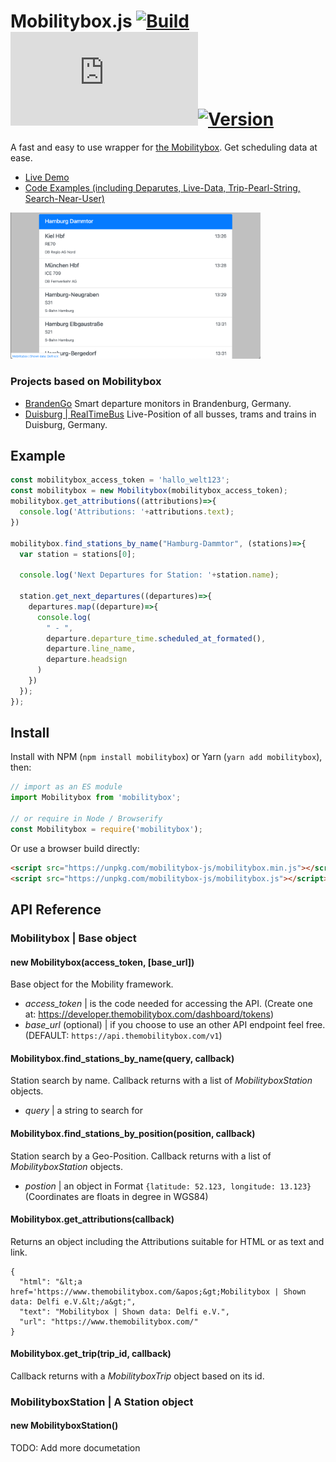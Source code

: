 # Mobilitybox.js [![Build](https://img.shields.io/circleci/build/github/themobilitybox/mobilitybox.js/main?style=for-the-badge)](https://app.circleci.com/pipelines/github/themobilitybox/mobilitybox.js)[![Coverage](https://img.shields.io/codecov/c/github/themobilitybox/mobilitybox.js?style=for-the-badge)](https://codecov.io/gh/themobilitybox/mobilitybox.js)[![Version](https://img.shields.io/npm/v/mobilitybox?style=for-the-badge)](https://www.npmjs.com/package/mobilitybox)

A fast and easy to use wrapper for [the Mobilitybox](https://themobilitybox.com/). Get scheduling data at ease.

- [Live Demo](https://developer.themobilitybox.com/examples/1/code)
- [Code Examples (including Deparutes, Live-Data, Trip-Pearl-String, Search-Near-User)](https://developer.themobilitybox.com/examples)

[<img src="example.png" alt="Mobilitybox example" width="400" />](https://developer.themobilitybox.com/examples/1/code)

### Projects based on Mobilitybox

- [BrandenGo](https://brandengo.de) Smart departure monitors in Brandenburg, Germany.
- [Duisburg | RealTimeBus](https://duisburg.vesputi.com/app) Live-Position of all busses, trams and trains in Duisburg, Germany.

## Example

```js
const mobilitybox_access_token = 'hallo_welt123';
const mobilitybox = new Mobilitybox(mobilitybox_access_token);
mobilitybox.get_attributions((attributions)=>{
  console.log('Attributions: '+attributions.text);
})

mobilitybox.find_stations_by_name("Hamburg-Dammtor", (stations)=>{
  var station = stations[0];

  console.log('Next Departures for Station: '+station.name);

  station.get_next_departures((departures)=>{
    departures.map((departure)=>{
      console.log(
        " - ",
        departure.departure_time.scheduled_at_formated(),
        departure.line_name,
        departure.headsign  
      )
    })
  });
});
```

## Install

Install with NPM (`npm install mobilitybox`) or Yarn (`yarn add mobilitybox`), then:

```js
// import as an ES module
import Mobilitybox from 'mobilitybox';

// or require in Node / Browserify
const Mobilitybox = require('mobilitybox');
```

Or use a browser build directly:

```html
<script src="https://unpkg.com/mobilitybox-js/mobilitybox.min.js"></script> <!-- minified build -->
<script src="https://unpkg.com/mobilitybox-js/mobilitybox.js"></script> <!-- dev build -->
```

## API Reference

### Mobilitybox | Base object

#### new Mobilitybox(access_token, [base_url])

Base object for the Mobility framework.
- *access_token* | is the code needed for accessing the API. (Create one at: https://developer.themobilitybox.com/dashboard/tokens)
- *base_url* (optional) | if you choose to use an other API endpoint feel free. (DEFAULT: `https://api.themobilitybox.com/v1`)

#### Mobilitybox.find_stations_by_name(query, callback)

Station search by name. Callback returns with a list of *MobilityboxStation* objects.
- *query* | a string to search for

#### Mobilitybox.find_stations_by_position(position, callback)

Station search by a Geo-Position. Callback returns with a list of *MobilityboxStation* objects.
- *postion* | an object in Format `{latitude: 52.123, longitude: 13.123}` (Coordinates are floats in degree in WGS84)

#### Mobilitybox.get_attributions(callback)
Returns an object including the Attributions suitable for HTML or as text and link.
```
{
  "html": "&lt;a href='https://www.themobilitybox.com/&apos;&gt;Mobilitybox | Shown data: Delfi e.V.&lt;/a&gt;",
  "text": "Mobilitybox | Shown data: Delfi e.V.",
  "url": "https://www.themobilitybox.com/"
}
```

#### Mobilitybox.get_trip(trip_id, callback)    
Callback returns with a *MobilityboxTrip* object based on its id.

### MobilityboxStation | A Station object

#### new MobilityboxStation()
TODO: Add more documetation

<!--

    class MobilityboxStation {
      constructor(station_data, mobilitybox) {
        this.id = station_data.id;
        this.name = station_data.name;
        this.mobilitybox = mobilitybox;
      }

      get_next_departures(callback, time = Date.now()) {
        fetch(this.mobilitybox.base_url+'/departures.json?station_id='+this.id+'&time='+time)
          .then(response => response.json())
          .then(data => data.map((station_data)=> new MobilityboxDeparture(station_data, this.mobilitybox)))
          .then(callback)
      }
    }

    class MobilityboxDeparture {
      constructor(departure_parameters, mobilitybox) {
        this.mobilitybox = mobilitybox;

        this.id = departure_parameters.trip.id;

        this.departure_time = new MobilityboxEventTime(departure_parameters.departure)
        this.platform = departure_parameters.departure.platform;

        this.headsign = departure_parameters.trip.headsign;
        this.line_name = departure_parameters.trip.line_name;
        this.type = departure_parameters.trip.type;

        this.provider = departure_parameters.trip.provider;

      }
    }

    class MobilityboxEventTime {
      constructor(event_time_parameters, mobilitybox) {
        if(!event_time_parameters){
          this.scheduled_at = null;
          this.predicted_at = null;
        }else{
          this.scheduled_at = new Date(event_time_parameters.scheduled_at);
          this.predicted_at = new Date(event_time_parameters.predicted_at);
        }
      }

      scheduled_at_formated(){ return (!this.scheduled_at)?"":this._format_time(this.scheduled_at) };
      predicted_at_formated(){ return (!this.predicted_at)?"":this._format_time(this.predicted_at) };
      scheduled_at_date_formated(){ return (!this.scheduled_at)?"":this._format_date(this.scheduled_at) }

      _format_time(time){
        return ""+time.getHours()+':'+("00" + time.getMinutes()).slice (-2)
      }

      _format_date(time){
        return time.toLocaleDateString('de-DE');
      }
    }

    class MobilityboxTrip {
      constructor(trip_parameters, mobilitybox) {
        this.mobilitybox = mobilitybox;

        this.id = trip_parameters.id;
        this.name = trip_parameters.name;
        this.stops = trip_parameters.stops.map((stop_data)=> new MobilityboxStop(stop_data, this.mobilitybox));
      }

      date_formated(){
        var start_date_formated = this.stops[0].departure.scheduled_at_date_formated();
        var end_date_formated = this.stops[this.stops.length-1].arrival.scheduled_at_date_formated();

        if(start_date_formated === end_date_formated){
          return start_date_formated;
        }else{
          return ""+start_date_formated+" - "+end_date_formated;
        }
      }

      from_station(){
        return this.stops[0].station;
      }

      to_station(){
        return this.stops[this.stops.length-1].station;
      }
    }

    class MobilityboxStop {
      constructor(stop_parameters, mobilitybox) {
        this.mobilitybox = mobilitybox;

        this.station = new MobilityboxStation(stop_parameters.station);
        this.status = stop_parameters.status;
        this.departure = new MobilityboxEventTime(stop_parameters.departure);
        this.arrival = new MobilityboxEventTime(stop_parameters.arrival);
      }
    } -->
